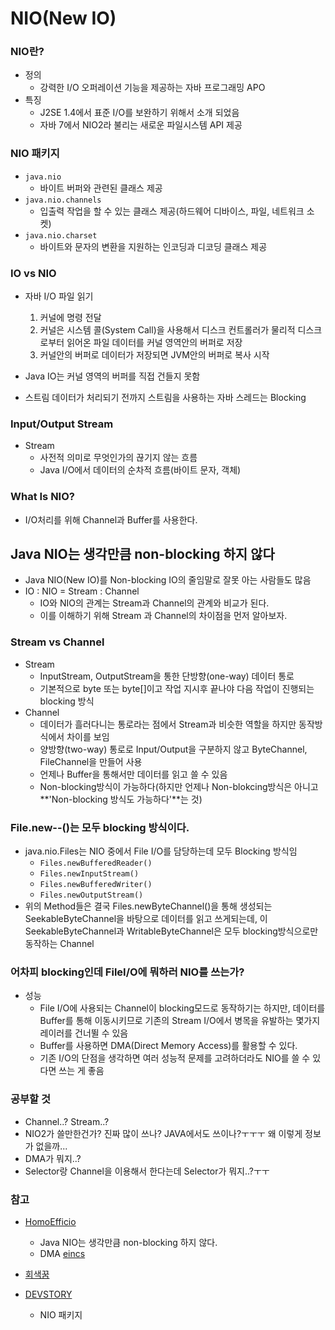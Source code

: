 # NIO(New IO)
### NIO란?
 - 정의
 	 - 강력한 I/O 오퍼레이션 기능을 제공하는 자바 프로그래밍 APO
 - 특징
 	 - J2SE 1.4에서 표준 I/O를 보완하기 위해서 소개 되었음
 	 - 자바 7에서 NIO2라 불리는 새로운 파일시스템 API 제공

### NIO 패키지
 - `java.nio`
 	 - 바이트 버퍼와 관련된 클래스 제공
 - `java.nio.channels`
 	 - 입출력 작업을 할 수 있는 클래스 제공(하드웨어 디바이스, 파일, 네트워크 소켓)
 - `java.nio.charset`
 	 - 바이트와 문자의 변환을 지원하는 인코딩과 디코딩 클래스 제공

### IO vs NIO
 - 자바 I/O 파일 읽기
 	 1. 커널에 명령 전달
 	 2. 커널은 시스템 콜(System Call)을 사용해서 디스크 컨트롤러가 물리적 디스크로부터 읽어온 파일 데이터를 커널 영역안의 버퍼로 저장
 	 3. 커널안의 버퍼로 데이터가 저장되면 JVM안의 버퍼로 복사 시작

 - Java IO는 커널 영역의 버퍼를 직접 건들지 못함
 - 스트림 데이터가 처리되기 전까지 스트림을 사용하는 자바 스레드는 Blocking 


### Input/Output Stream
 - Stream
 	 - 사전적 의미로 무엇인가의 끊기지 않는 흐름
 	 - Java I/O에서 데이터의 순차적 흐름(바이트 문자, 객체)

### What Is NIO?
 - I/O처리를 위해 Channel과 Buffer를 사용한다.

## Java NIO는 생각만큼 non-blocking 하지 않다
 - Java NIO(New IO)를 Non-blocking IO의 줄임말로 잘못 아는 사람들도 많음
 - IO : NIO = Stream : Channel
 	 - IO와 NIO의 관계는 Stream과 Channel의 관계와 비교가 된다.
 	 - 이를 이해하기 위해 Stream 과 Channel의 차이점을 먼저 알아보자.

### Stream vs Channel
 - Stream
 	 - InputStream, OutputStream을 통한 단방향(one-way) 데이터 통로
 	 - 기본적으로 byte 또는 byte[]이고 작업 지시후 끝나야 다음 작업이 진행되는 blocking 방식
 - Channel
 	 - 데이터가 흘러다니는 통로라는 점에서 Stream과 비슷한 역할을 하지만 동작방식에서 차이를 보임
 	 - 양방향(two-way) 통로로 Input/Output을 구분하지 않고 ByteChannel, FileChannel을 만들어 사용
 	 - 언제나 Buffer을 통해서만 데이터를 읽고 쓸 수 있음
 	 - Non-blocking방식이 가능하다(하지만 언제나 Non-blokcing방식은 아니고 **'Non-blocking 방식도 가능하다'**는 것)

### File.new--()는 모두 blocking 방식이다.
 - java.nio.Files는 NIO 중에서 File I/O를 담당하는데 모두 Blocking 방식임
 	 - `Files.newBufferedReader()`
 	 - `Files.newInputStream()`
 	 - `Files.newBufferedWriter()`
 	 - `Files.newOutputStream()`
 - 위의 Method들은 결국 Files.newByteChannel()을 통해 생성되는 SeekableByteChannel을 바탕으로 데이터를 읽고 쓰게되는데, 이 SeekableByteChannel과 WritableByteChannel은 모두 blocking방식으로만 동작하는 Channel

### 어차피 blocking인데 FileI/O에 뭐하러 NIO를 쓰는가?
 - 성능
 	 - File I/O에 사용되는 Channel이 blocking모드로 동작하기는 하지만, 데이터를 Buffer를 통해 이동시키므로 기존의 Stream I/O에서 병목을 유발하는 몇가지 레이러를 건너뛸 수 있음
 	 - Buffer를 사용하면 DMA(Direct Memory Access)를 활용할 수 있다.
 	 - 기존 I/O의 단점을 생각하면 여러 성능적 문제를 고려하더라도 NIO를 쓸 수 있다면 쓰는 게 좋음

### 공부할 것
 - Channel..? Stream..?
 - NIO2가 쓸만한건가? 진짜 많이 쓰나? JAVA에서도 쓰이나?ㅜㅜㅜ 왜 이렇게 정보가 없을까...
 - DMA가 뭐지..?
 - Selector랑 Channel을 이용해서 한다는데 Selector가 뭐지..?ㅜㅜ

### 참고
 - [HomoEfficio](http://homoefficio.github.io/2016/08/06/Java-NIO는-생각만큼-non-blocking-하지-않다 "HomoEfficio")
 	 - Java NIO는 생각만큼 non-blocking 하지 않다.
 	 - DMA [eincs](http://eincs.com/2009/08/java-nio-bytebuffer-channel-file/ "eincs")
 - [회색꿈](http://eppffy.tistory.com/12 "회색꿈")

 - [DEVSTORY](http://graydream.tistory.com/73 "DEVSTORY")
 	 - NIO 패키지